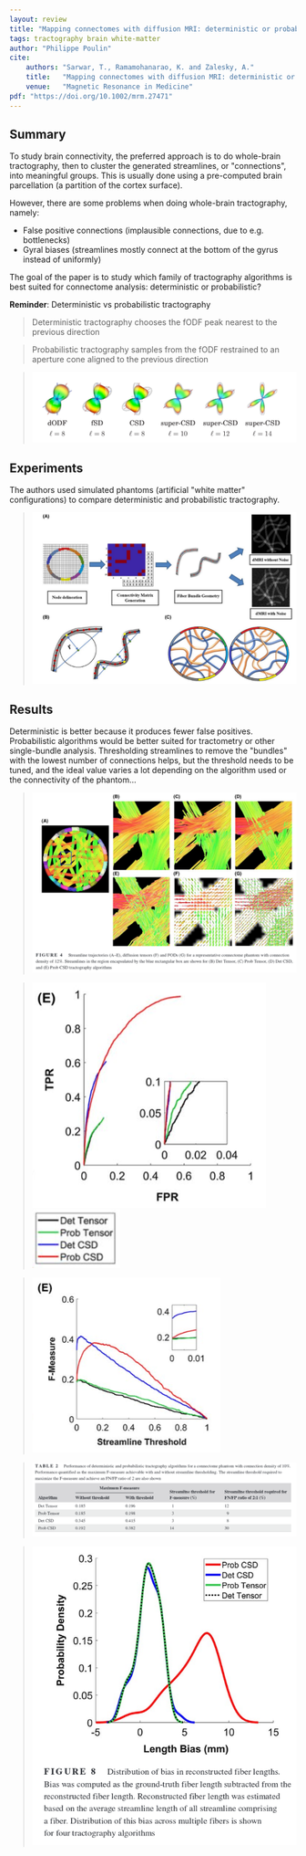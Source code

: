 ```yaml
---
layout: review
title: "Mapping connectomes with diffusion MRI: deterministic or probabilistic tractography?"
tags: tractography brain white-matter
author: "Philippe Poulin"
cite:
    authors: "Sarwar, T., Ramamohanarao, K. and Zalesky, A."
    title:   "Mapping connectomes with diffusion MRI: deterministic or probabilistic tractography?"
    venue:   "Magnetic Resonance in Medicine"
pdf: "https://doi.org/10.1002/mrm.27471"
---
```


## Summary

To study brain connectivity, the preferred approach is to do whole-brain tractography, then to cluster the generated streamlines, or "connections", into meaningful groups. This is usually done using a pre-computed brain parcellation (a partition of the cortex surface).

However, there are some problems when doing whole-brain tractography, namely: 
- False positive connections (implausible connections, due to e.g. bottlenecks)
- Gyral biases (streamlines mostly connect at the bottom of the gyrus instead of uniformly)


The goal of the paper is to study which family of tractography algorithms is best suited for connectome analysis: deterministic or probabilistic?

**Reminder**: Deterministic vs probabilistic tractography
> Deterministic tractography chooses the fODF peak nearest to the previous direction

> Probabilistic tractography samples from the fODF restrained to an aperture cone aligned to the previous direction

> ![](/deep-learning/images/dmri-connectivity/odfs.png)


## Experiments

The authors used simulated phantoms (artificial "white matter" configurations) to compare deterministic and probabilistic tractography.

> ![](/deep-learning/images/dmri-connectivity/figure1.png)

## Results

Deterministic is better because it produces fewer false positives. Probabilistic algorithms would be better suited for tractometry or other single-bundle analysis.
Thresholding streamlines to remove the "bundles" with the lowest number of connections helps, but the threshold needs to be tuned, and the ideal value varies a lot depending on the algorithm used or the connectivity of the phantom...

> ![](/deep-learning/images/dmri-connectivity/figure4.png)


> ![](/deep-learning/images/dmri-connectivity/figure5.png)
> ![](/deep-learning/images/dmri-connectivity/figure5-6-legend.png)

> ![](/deep-learning/images/dmri-connectivity/figure6.png)


> ![](/deep-learning/images/dmri-connectivity/table2.png)

> ![](/deep-learning/images/dmri-connectivity/figure8.png)